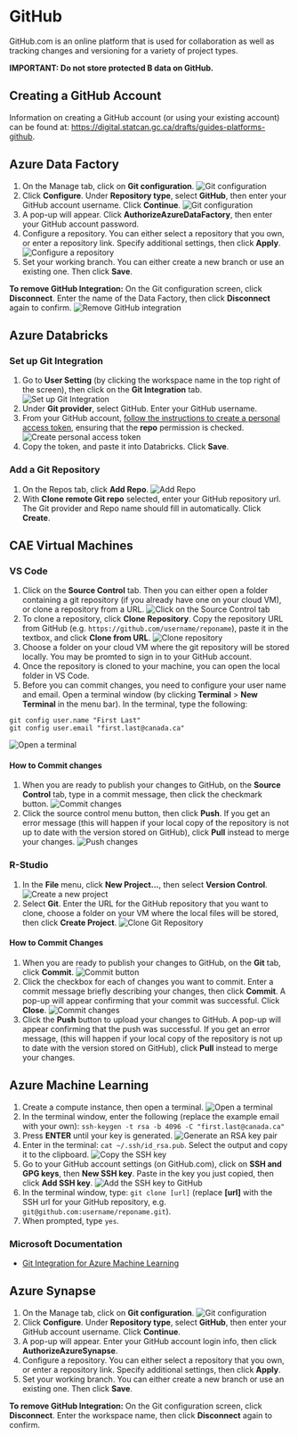 # GitHub

GitHub.com is an online platform that is used for collaboration as well as tracking changes and versioning for a variety of project types.

**IMPORTANT: Do not store protected B data on GitHub.**

## Creating a GitHub Account

Information on creating a GitHub account (or using your existing account) can be found at: https://digital.statcan.gc.ca/drafts/guides-platforms-github.

## Azure Data Factory

1. On the Manage tab, click on **Git configuration**.
![Git configuration](images/GitHub_ADF_1.png)
2. Click **Configure**. Under **Repository type**, select **GitHub**, then enter your GitHub account username. Click **Continue**.
![Git configuration](images/GitHub_ADF_2.png)
3. A pop-up will appear. Click **AuthorizeAzureDataFactory**, then enter your GitHub account password.
4. Configure a repository. You can either select a repository that you own, or enter a repository link. Specify additional settings, then click **Apply**.
![Configure a repository](images/GitHub_ADF_3.png)
5. Set your working branch. You can either create a new branch or use an existing one. Then click **Save**.

**To remove GitHub Integration:** On the Git configuration screen, click **Disconnect**. Enter the name of the Data Factory, then click **Disconnect** again to confirm.
![Remove GitHub integration](images/GitHub_ADF_4.png)

## Azure Databricks

### Set up Git Integration
 
1. Go to **User Setting** (by clicking the workspace name in the top right of the screen), then click on the **Git Integration** tab.
![Set up Git Integration](images/GitHub_Databricks_2.png)
2. Under **Git provider**, select GitHub. Enter your GitHub username.
3. From your GitHub account, [follow the instructions to create a personal access token](https://docs.github.com/en/github/authenticating-to-github/keeping-your-account-and-data-secure/creating-a-personal-access-token), ensuring that the **repo** permission is checked.
![Create personal access token](images/GitHub_Databricks_3.png)
4. Copy the token, and paste it into Databricks. Click **Save**.

### Add a Git Repository

1. On the Repos tab, click **Add Repo**.
![Add Repo](images/GitHub_Databricks_1.png)
2. With **Clone remote Git repo** selected, enter your GitHub repository url. The Git provider and Repo name should fill in automatically. Click **Create**.

## CAE Virtual Machines

### VS Code
1. Click on the **Source Control** tab. Then you can either open a folder containing a git repository (if you already have one on your cloud VM), or clone a repository from a URL.
![Click on the Source Control tab](images/GitHub_VM_1.png)
2. To clone a repository, click **Clone Repository**. Copy the repository URL from GitHub (e.g. `https://github.com/username/reponame`), paste it in the textbox, and click **Clone from URL**.
![Clone repository](images/GitHub_VM_2.png)
3. Choose a folder on your cloud VM where the git repository will be stored locally. You may be promted to sign in to your GitHub account.
4. Once the repository is cloned to your machine, you can open the local folder in VS Code.
5. Before you can commit changes, you need to configure your user name and email. Open a terminal window (by clicking **Terminal** > **New Terminal** in the menu bar). In the terminal, type the following:
```
git config user.name "First Last"
git config user.email "first.last@canada.ca"
``` 
![Open a terminal](images/GitHub_VM_4.png)

#### How to Commit changes
1. When you are ready to publish your changes to GitHub, on the **Source Control** tab, type in a commit message, then click the checkmark button.
![Commit changes](images/GitHub_VM_3.png)
2. Click the source control menu button, then click **Push**. If you get an error message (this will happen if your local copy of the repository is not up to date with the version stored on GitHub), click **Pull** instead to merge your changes.
![Push changes](images/GitHub_VM_5.png)

### R-Studio

1. In the **File** menu, click **New Project...**, then select **Version Control**.
![Create a new project](images/GitHub_VM_6.png)
2. Select **Git**. Enter the URL for the GitHub repository that you want to clone, choose a folder on your VM where the local files will be stored, then click **Create Project**.
![Clone Git Repository](images/GitHub_VM_7.png)

#### How to Commit Changes
1. When you are ready to publish your changes to GitHub, on the **Git** tab, click **Commit**.
![Commit button](images/GitHub_VM_8.png)
2. Click the checkbox for each of changes you want to commit. Enter a commit message briefly describing your changes, then click **Commit**. A pop-up will appear confirming that your commit was successful. Click **Close**.
![Commit changes](images/GitHub_VM_9.png)
3. Click the **Push** button to upload your changes to GitHub. A pop-up will appear confirming that the push was successful. If you get an error message, (this will happen if your local copy of the repository is not up to date with the version stored on GitHub), click **Pull** instead to merge your changes.

## Azure Machine Learning

1. Create a compute instance, then open a terminal.
![Open a terminal](images/GitHub_ML_1.png)
2. In the terminal window, enter the following (replace the example email with your own): `ssh-keygen -t rsa -b 4096 -C "first.last@canada.ca"`
3. Press **ENTER** until your key is generated.
![Generate an RSA key pair](images/GitHub_ML_2.png)
4. Enter in the terminal: `cat ~/.ssh/id_rsa.pub`. Select the output and copy it to the clipboard.
![Copy the SSH key](images/GitHub_ML_3.png)
5. Go to your GitHub account settings (on GitHub.com), click on **SSH and GPG keys**, then **New SSH key**. Paste in the key you just copied, then click **Add SSH key**.
![Add the SSH key to GitHub](images/GitHub_ML_4.png)
6. In the terminal window, type: `git clone [url]` (replace **[url]** with the SSH url for your GitHub repository, e.g. `git@github.com:username/reponame.git`).
7. When prompted, type `yes`.

### Microsoft Documentation
- [Git Integration for Azure Machine Learning](https://docs.microsoft.com/en-us/azure/machine-learning/concept-train-model-git-integration)


## Azure Synapse

1. On the Manage tab, click on **Git configuration**.
![Git configuration](images/GitHub_Synapse_1.png)
2. Click **Configure**. Under **Repository type**, select **GitHub**, then enter your GitHub account username. Click **Continue**.
3. A pop-up will appear. Enter your GitHub account login info, then click **AuthorizeAzureSynapse**.
4. Configure a repository. You can either select a repository that you own, or enter a repository link. Specify additional settings, then click **Apply**.
5. Set your working branch. You can either create a new branch or use an existing one. Then click **Save**.

**To remove GitHub Integration:** On the Git configuration screen, click **Disconnect**. Enter the workspace name, then click **Disconnect** again to confirm.